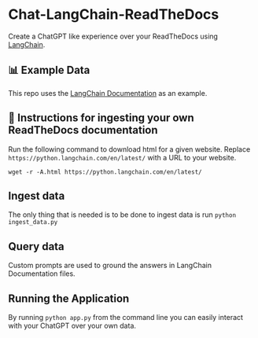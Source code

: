 # Chat-LangChain-ReadTheDocs

Create a ChatGPT like experience over your ReadTheDocs using [LangChain](https://github.com/hwchase17/langchain).


## 📊 Example Data
This repo uses the [LangChain Documentation](https://python.langchain.com/en/latest/) as an example.

## 🧑 Instructions for ingesting your own ReadTheDocs documentation

Run the following command to download html for a given website. Replace `https://python.langchain.com/en/latest/` with a URL to your website.

```shell
wget -r -A.html https://python.langchain.com/en/latest/
```

## Ingest data

The only thing that is needed is to be done to ingest data is run `python ingest_data.py`

## Query data
Custom prompts are used to ground the answers in LangChain Documentation files.

## Running the Application

By running `python app.py` from the command line you can easily interact with your ChatGPT over your own data.
